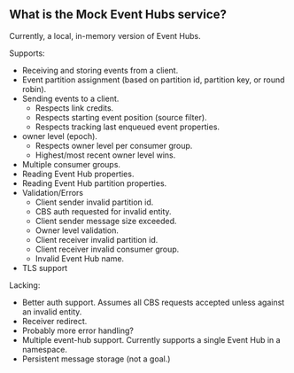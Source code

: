 ## What is the Mock Event Hubs service?

Currently, a local, in-memory version of Event Hubs.

Supports:

- Receiving and storing events from a client.
- Event partition assignment (based on partition id, partition key, or round robin).
- Sending events to a client.
  - Respects link credits.
  - Respects starting event position (source filter).
  - Respects tracking last enqueued event properties.
- owner level (epoch).
  - Respects owner level per consumer group.
  - Highest/most recent owner level wins.
- Multiple consumer groups.
- Reading Event Hub properties.
- Reading Event Hub partition properties.
- Validation/Errors
  - Client sender invalid partition id.
  - CBS auth requested for invalid entity.
  - Client sender message size exceeded.
  - Owner level validation.
  - Client receiver invalid partition id.
  - Client receiver invalid consumer group.
  - Invalid Event Hub name.
- TLS support

Lacking:

- Better auth support.
  Assumes all CBS requests accepted unless against an invalid entity.
- Receiver redirect.
- Probably more error handling?
- Multiple event-hub support. Currently supports a single Event Hub in a namespace.
- Persistent message storage (not a goal.)